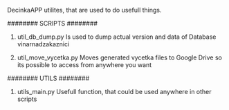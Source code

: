DecinkaAPP utilites, that are used to do usefull things.

########
SCRIPTS
########
1. util_db_dump.py
    Is used to dump actual version and data of Database vinarnadzakaznici

2. util_move_vycetka.py
    Moves generated vycetka files to Google Drive so its possible to access from anywhere you want

########
UTILS
########  
1. utils_main.py
    Usefull function, that could be used anywhere in other scripts